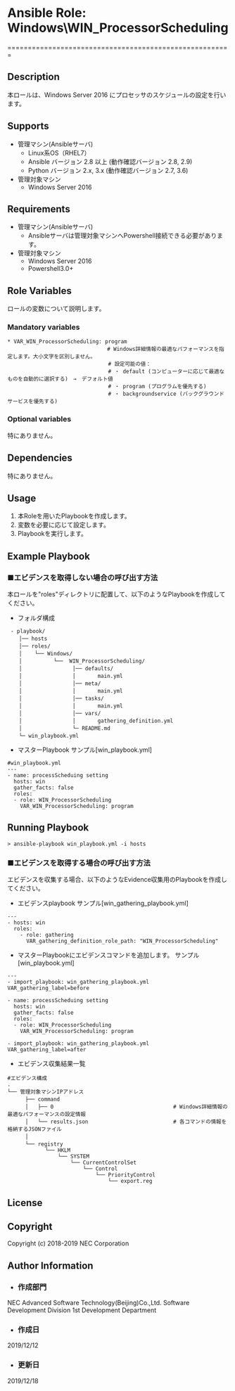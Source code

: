 # Ansible Role: Windows\WIN\_ProcessorScheduling
=======================================================

## Description
本ロールは、Windows Server 2016 にプロセッサのスケジュールの設定を行います。

## Supports
- 管理マシン(Ansibleサーバ)
  * Linux系OS（RHEL7）
  * Ansible バージョン 2.8 以上 (動作確認バージョン 2.8, 2.9)
  * Python バージョン 2.x, 3.x  (動作確認バージョン 2.7, 3.6)
- 管理対象マシン
  * Windows Server 2016

## Requirements
- 管理マシン(Ansibleサーバ)
  * Ansibleサーバは管理対象マシンへPowershell接続できる必要があります。
- 管理対象マシン
  * Windows Server 2016
  * Powershell3.0+

## Role Variables

ロールの変数について説明します。

### Mandatory variables

~~~
* VAR_WIN_ProcessorScheduling: program
　                              # Windows詳細情報の最適なパフォーマンスを指定します。大小文字を区別しません。
                                # 設定可能の値：
                                # ・ default (コンピューターに応じて最適なものを自動的に選択する)　→　デフォルト値
                                # ・ program (プログラムを優先する)
                                # ・ backgroundservice (バックグラウンドサービスを優先する)
~~~

### Optional variables

特にありません。

## Dependencies

特にありません。

## Usage

1. 本Roleを用いたPlaybookを作成します。
2. 変数を必要に応じて設定します。
3. Playbookを実行します。

## Example Playbook

### ■エビデンスを取得しない場合の呼び出す方法

本ロールを"roles"ディレクトリに配置して、以下のようなPlaybookを作成してください。

- フォルダ構成

~~~
 - playbook/
　  │── hosts
　  │── roles/
　  │    └── Windows/
　  │          └──  WIN_ProcessorScheduling/
　  │                │── defaults/
　  │                │       main.yml
　  │                │── meta/
　  │                │       main.yml
　  │                │── tasks/
　  │                │       main.yml
　  │                │── vars/
　  │                │       gathering_definition.yml
　  │                └─ README.md
　  └─ win_playbook.yml
~~~

- マスターPlaybook サンプル[win\_playbook.yml]

~~~
#win_playbook.yml
---
- name: processScheduing setting
  hosts: win
  gather_facts: false
  roles:
  - role: WIN_ProcessorScheduling
    VAR_WIN_ProcessorScheduling: program
~~~

## Running Playbook

~~~
> ansible-playbook win_playbook.yml -i hosts
~~~

### ■エビデンスを取得する場合の呼び出す方法

エビデンスを収集する場合、以下のようなEvidence収集用のPlaybookを作成してください。  

- エビデンスplaybook サンプル[win\_gathering_playbook.yml]

~~~
---
- hosts: win
  roles:
    - role: gathering
      VAR_gathering_definition_role_path: "WIN_ProcessorScheduling"
~~~

- マスターPlaybookにエビデンスコマンドを追加します。 サンプル[win\_playbook.yml]

~~~
---
- import_playbook: win_gathering_playbook.yml VAR_gathering_label=before

- name: processScheduing setting
  hosts: win
  gather_facts: false
  roles:
  - role: WIN_ProcessorScheduling
    VAR_WIN_ProcessorScheduling: program

- import_playbook: win_gathering_playbook.yml VAR_gathering_label=after
~~~

- エビデンス収集結果一覧

~~~
#エビデンス構成
.
└── 管理対象マシンIPアドレス
　    ├── command
　    │   ├── 0                                      # Windows詳細情報の最適なパフォーマンスの設定情報
　    │   └── results.json                           # 各コマンドの情報を格納するJSONファイル
　    │
　    └── registry
            └── HKLM
                └── SYSTEM
                    └── CurrentControlSet
                        └── Control
                            └── PriorityControl
                                └── export.reg
~~~

## License

## Copyright

Copyright (c) 2018-2019 NEC Corporation

## Author Information

- ### 作成部門
NEC Advanced Software Technology(Beijing)Co.,Ltd.
Software Development Division
 1st Development Department

- ### 作成日
2019/12/12

- ### 更新日
2019/12/18
